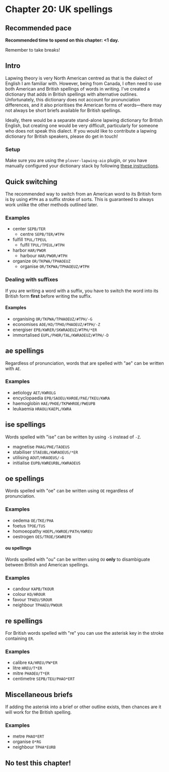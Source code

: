 # Chapter 20: UK spellings

## Recommended pace

**Recommended time to spend on this chapter: <1 day.**

Remember to take breaks!

## Intro

Lapwing theory is very North American centred as that is the dialect of English I am familiar with. However, being from Canada, I often need to use both American and British spellings of words in writing. I've created a dictionary that adds in British spellings with alternative outlines. Unfortunately, this dictionary does not account for pronunciation differences, and it also prioritises the American forms of words—there may not always be short briefs available for British spellings.

Ideally, there would be a separate stand-alone lapwing dictionary for British English, but creating one would be very difficult, particularly for someone who does not speak this dialect. If you would like to contribute a lapwing dictionary for British speakers, please do get in touch!

### Setup

Make sure you are using the <code class="code-mono">plover-lapwing-aio</code> plugin, or you have manually configured your dictionary stack by following [these instructions](Appendix-B.md).

## Quick switching

The recommended way to switch from an American word to its British form is by using `#TPH` as a suffix stroke of sorts. This is guaranteed to always work unlike the other methods outlined later.

### Examples

* center `SEPB/TER`
   * centre `SEPB/TER/#TPH`
* fulfill `TPUL/TPEUL`
   * fulfil `TPUL/TPEUL/#TPH`
* harbor `HAR/PWOR`
   * harbour `HAR/PWOR/#TPH`
*  organize `OR/TKPWA/TPHAOEUZ`
   * organise `OR/TKPWA/TPHAOEUZ/#TPH`

### Dealing with suffixes

If you are writing a word with a suffix, you have to switch the word into its British form **first** before writing the suffix.

#### Examples
* organising `OR/TKPWA/TPHAOEUZ/#TPH/-G`
* economises `AOE/KO/TPHO/PHAOEUZ/#TPH/-Z`
* energiser `EPB/KWRER/SKWRAOEUZ/#TPH/*ER`
* immortalised `EUPL/PHOR/TAL/KWRAOEUZ/#TPH/-D`

## ae spellings

Regardless of pronunciation, words that are spelled with "ae" can be written with `AE`.

### Examples

* aetiology `AET/KWROLG`
* encyclopaedia `EPB/SAOEU/KHROE/PAE/TKEU/KWRA` 
* haemoglobin `HAE/PHOE/TKPWHROE/PWEUPB`
* leukaemia `HRAOU/KAEPL/KWRA`


## ise spellings

Words spelled with "ise" can be written by using `-S` instead of `-Z`.

* magnetise `PHAG/PHE/TAOEUS`
* stabiliser `STAEUBL/KWRAOEUS/*ER`
* utilising `AOUT/HRAOEUS/-G`
* initialise `EUPB/KWREURBL/KWRAOEUS`

## oe spellings

Words spelled with "oe" can be written using `OE` regardless of pronunciation.

### Examples
* oedema `OE/TKE/PHA`
* foetus `TPOE/TUS`
* homoeopathy `HOEPL/KWROE/PATH/KWREU`
* oestrogen `OES/TROE/SKWREPB`

#### ou spellings

Words spelled with "ou" can be written using `OU` **only** to disambiguate between British and American spellings.

### Examples
* candour `KAPB/TKOUR`
* colour `KO/HROUR`
* favour `TPAEU/SROUR`
* neighbour `TPHAEU/PWOUR`

## re spellings

For British words spelled with "re" you can use the asterisk key in the stroke containing `ER`.

### Examples
* calibre `KA/HREU/PW*ER`
* litre `HREU/T*ER`
* mitre `PHAOEU/T*ER`
* centimetre `SEPB/TEU/PHAO*ERT`

## Miscellaneous briefs

If adding the asterisk into a brief or other outline exists, then chances are it will work for the British spelling.

### Examples
* metre `PHAO*ERT`
* organise `O*RG`
* neighbour `TPHA*EURB`

## No test this chapter!

